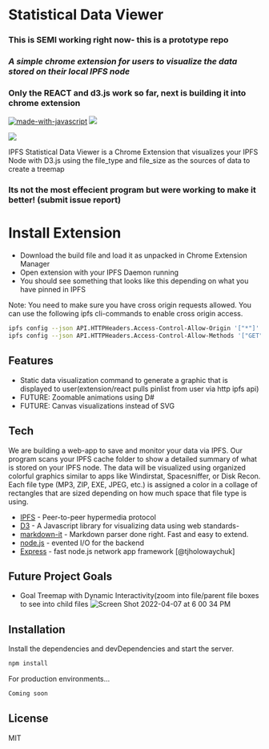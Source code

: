 # Statistical Data Viewer
### This is SEMI working right now- this is a prototype repo
### _A simple chrome extension for users to visualize the data stored on their local IPFS node_
### Only the REACT and d3.js work so far, next is building it into chrome extension


[![made-with-javascript](https://img.shields.io/badge/Made%20with-JavaScript-1f425f.svg)](https://www.javascript.com)
[![](https://img.shields.io/badge/project-IPFS-blue.svg?style=flat-square)](https://ipfs.io/)

<img src="{https://img.shields.io/badge/React-20232A?style=for-the-badge&logo=react&logoColor=61DAFB}" />

IPFS Statistical Data Viewer is a Chrome Extension that visualizes your IPFS Node with D3.js using the file_type and file_size as the sources of data to create a treemap

### Its not the most effecient program but were working to make it better! (submit issue report)

# Install Extension

- Download the build file and load it as unpacked in Chrome Extension Manager
- Open extension with your IPFS Daemon running
- You should see something that looks like this depending on what you have pinned in IPFS



Note: You need to make sure you have cross origin requests allowed. You can use the following ipfs cli-commands to enable cross origin access. 


```sh
ipfs config --json API.HTTPHeaders.Access-Control-Allow-Origin '["*"]'
ipfs config --json API.HTTPHeaders.Access-Control-Allow-Methods '["GET", "POST"]'
```

## Features
- Static data visualization command to generate a graphic that is displayed to user(extension/react pulls pinlist from user via http ipfs api)
- FUTURE: Zoomable animations using D#
- FUTURE: Canvas visualizations instead of SVG

## Tech


We are building a web-app to save and monitor your data via IPFS. Our program scans your IPFS cache folder to show a detailed summary of what is stored on your IPFS node. The data will be visualized using organized colorful graphics similar to apps like Windirstat, Spacesniffer, or Disk Recon. Each file type (MP3, ZIP, EXE, JPEG, etc.) is assigned a color in a collage of rectangles that are sized depending on how much space that file type is using. 

- [IPFS] - Peer-to-peer hypermedia protocol
- [D3] - A Javascript library for visualizing data using web standards-
- [markdown-it] - Markdown parser done right. Fast and easy to extend.
- [node.js] - evented I/O for the backend
- [Express] - fast node.js network app framework [@tjholowaychuk]

## Future Project Goals

- Goal Treemap with Dynamic Interactivity(zoom into file/parent file boxes to see into child files
![Screen Shot 2022-04-07 at 6 00 34 PM](https://user-images.githubusercontent.com/30084404/162333144-4d65b53f-0df5-49ec-bc11-40ea0bf78bc8.png)



## Installation

Install the dependencies and devDependencies and start the server.

```sh
npm install
```

For production environments...

```sh
Coming soon
```


## License

MIT


[//]: # (These are reference links used in the body of this note and get stripped out when the markdown processor does its job. There is no need to format nicely because it shouldn't be seen. Thanks SO - http://stackoverflow.com/questions/4823468/store-comments-in-markdown-syntax)

   [ipfs]: <https://github.com/ipfs>
   [d3]: <https://github.com/d3/d3>
   [markdown-it]: <https://github.com/markdown-it/markdown-it>
   [node.js]: <http://nodejs.org>
   [jQuery]: <http://jquery.com>
   [express]: <http://expressjs.com>
   [AngularJS]: <http://angularjs.org>



